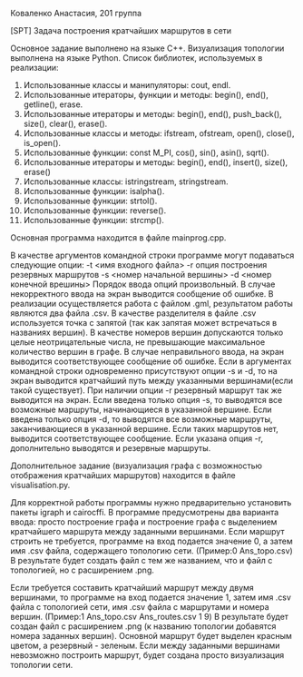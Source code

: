 Коваленко Анастасия, 201 группа

[SPT] Задача построения кратчайших маршрутов в сети

Основное задание выполнено на языке С++. Визуализация топологии выполнена на языке Python.
Список библиотек, используемых в реализации:
1. <iostream>
    Использованные классы и манипуляторы:
    cout, endl.
2. <string> 
    Использованные итераторы, функции и методы:
    begin(), end(), getline(), erase. 
3. <vector>
    Использованные итераторы и методы:
    begin(), end(), push_back(), size(), clear(), erase().
4. <fstream>
    Использованные классы и методы:
    ifstream, ofstream, open(), close(), is_open().
5. <cmath>
    Использованные функции:
    const M_PI, cos(), sin(), asin(), sqrt().
6. <map>
    Использованные итераторы и методы:
    begin(), end(), insert(), size(), erase() 
7. <sstream>
    Использованные классы:
    istringstream, stringstream.
8. <cctype>
    Использованные функции:
    isalpha().
9. <cstdlib>
    Использованные функции:
    strtol().
10. <algorithm>
    Использованные функции:
    reverse().
11. <cstring>
    Использованные функции:
    strcmp().

Основная программа находится в файле mainprog.cpp.

В качестве аргументов командной строки программе могут подаваться следующие опции:
-t <имя входного файла>
-r опция построения резервных маршрутов
-s <номер начальной вершины>
-d <номер конечной врешины>
Порядок ввода опций произвольный.
В случае некорректного ввода на экран выводится сообщение об ошибке.
В реализации осуществляется работа с файлом .gml, результатом работы являются два файла .csv.
В качестве разделителя в файле .csv используется точка с запятой (так как запятая может
встречаться в названиях вершин).
В качестве номеров вершин допускаются только целые неотрицательные числа, не превышающие 
максимальное количество вершин в графе. В случае неправильного ввода, на экран выводится 
соответствующее сообщение об ошибке.
Если в аргументах командной строки одновременно присутствуют опции -s и -d, то на экран выводится
кратчайший путь между указанными вершинами(если такой существует). При наличии опции -r резервный
маршрут так же выводится на экран.
Если введена только опция -s, то выводятся все возможные маршруты, начинающиеся в указанной вершине.
Если введена только опция -d, то выводятся все возможные маршруты, заканчивающиеся в указанной
вершине. Если таких маршрутов нет, выводится соответствующее сообщение. Если указана опция -r, 
дополнительно выводятся и резервные маршруты. 

Дополнительное задание (визуализация графа с возможностью отображения кратчайших маршрутов)
находится в файле visualisation.py.

Для корректной работы программы нужно предварительно установить пакеты igraph и cairocffi.
В программе предусмотрены два варианта ввода: просто построение графа и построение графа с 
выделением кратчайшего маршрута между заданными вершинами. 
Если маршрут строить не требуется, программе на вход подается значение 0, а затем имя .csv 
файла, содержащего топологию сети.
(Пример:0
        Ans_topo.csv)
В результате будет создать файл с тем же названием, что и файл с топологией, но с расширением .png.

Если требуется составить кратчайший маршрут между двумя вершинами, то программе на вход подается 
значение 1, затем имя .csv файла с топологией сети, имя .csv файла с маршрутами и номера вершин.
(Пример:1
        Ans_topo.csv
        Ans_routes.csv
        1
        9)
В результате будет создан файл с расширением .png (к названию топологии добавятся номера заданных 
вершин). Основной маршрут будет выделен красным цветом, а резервный - зеленым. Если между заданными
вершинами невозможно построить маршрут, будет создана просто визуализация топологии сети.

